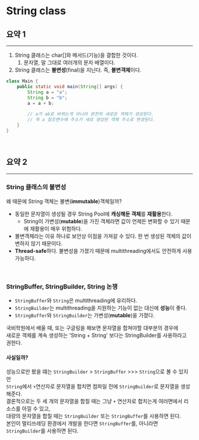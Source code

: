 # String class

## 요약 1

---

1. String 클래스는 char[]와 메서드(기능)을 결합한 것이다.
   1. 문자열, 말 그대로 여러개의 문자 배열이다.
2. String 클래스는 **불변성**(final)을 지닌다. 즉, **불변객체**이다.

```java
class Main {
    public static void main(String[] args) {
        String a = "a";
        String b = "b";
        a = a + b;
        
        // a가 ab로 바뀌는게 아니라 완전히 새로운 객체가 생성된다.
        // 즉 a 참조변수에 주소가 새로 생성된 객체 주소로 변경된다.
    }
}
```

<br>

## 요약 2

---

### String 클래스의 불변성
왜 때문에 String 객체는 불변(**immutable**)객체일까?
* 동일한 문자열이 생성될 경우 String Pool에 **캐싱해둔 객체**를 **재활용**한다.
  * String이 가변성(**mutable**)을 가진 객체라면 값이 언제든 변화할 수 있기 때문에 재활용이 매우 위험하다.
* 불변객체라는 이유 하나로 보안상 이점을 가져갈 수 있다. 한 번 생성된 객체의 값이 변하지 않기 때문이다.
* **Thread-safe**하다. 불변성을 가졌기 때문에 multithreading에서도 안전하게 사용 가능하다. 

<br>

### StringBuffer, StringBuilder, String 논쟁
* `StringBuffer`와 `String`은 multithreading에 유리하다.
* `StringBuilder`는 multithreading을 지원하는 기능이 없는 대신에 **성능**이 좋다.
* `StringBuffer`와 `StringBuilder`는 가변성(**mutable**)을 가졌다.

국비학원에서 배울 때, 또는 구글링을 해보면 문자열을 합쳐야할 대부분의 경우에   
새로운 객체를 계속 생성하는 'String + String' 보다는 StringBuilder를 사용하라고 권한다.  

#### 사실일까?
성능으로만 봤을 떄는 `StringBuilder` > `StringBuffer` >>> `String`으로 볼 수 있지만  
`String`에서 `+`연산자로 문자열을 합치면 컴파일 전에 `StringBuilder`로 문자열을 생성해준다.  
결론적으로는 두 세 개의 문자열을 합칠 때는 그냥 `+` 연산자로 합치는게 여러면에서 리소스를 아낄 수 있고,  
대량의 문자열을 합칠 때는 `StringBuilder` 또는 `StringBuffer`를 사용하면 된다.  
본인이 멀티쓰레딩 환경에서 개발을 한다면 `StringBuffer`를, 아니라면 `StringBuilder`를 사용하면 된다.